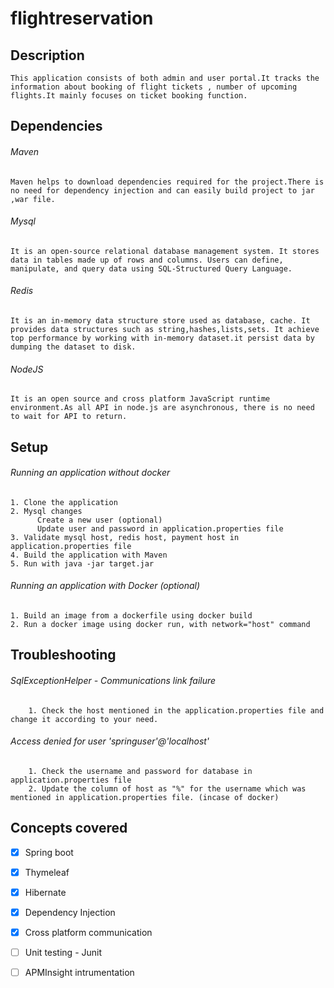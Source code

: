 # flightreservation

## Description
    This application consists of both admin and user portal.It tracks the information about booking of flight tickets , number of upcoming flights.It mainly focuses on ticket booking function.
  
## Dependencies

  ###### Maven
    Maven helps to download dependencies required for the project.There is no need for dependency injection and can easily build project to jar ,war file.

  ######    Mysql
    It is an open-source relational database management system. It stores data in tables made up of rows and columns. Users can define, manipulate, and query data using SQL-Structured Query Language.
  
  ######    Redis
    It is an in-memory data structure store used as database, cache. It provides data structures such as string,hashes,lists,sets. It achieve top performance by working with in-memory dataset.it persist data by dumping the dataset to disk.
  
  ######    NodeJS
    It is an open source and cross platform JavaScript runtime environment.As all API in node.js are asynchronous, there is no need to wait for API to return.
  
  
## Setup
  ###### Running an application without docker
    1. Clone the application 
    2. Mysql changes 
          Create a new user (optional)
          Update user and password in application.properties file
    3. Validate mysql host, redis host, payment host in application.properties file
    4. Build the application with Maven 
    5. Run with java -jar target.jar
    
###### Running an application with Docker (optional)
    1. Build an image from a dockerfile using docker build 
    2. Run a docker image using docker run, with network="host" command
    
##  Troubleshooting

 ###### SqlExceptionHelper - Communications link failure
        1. Check the host mentioned in the application.properties file and change it according to your need.
 ###### Access denied for user 'springuser'@'localhost'
        1. Check the username and password for database in application.properties file
        2. Update the column of host as "%" for the username which was mentioned in application.properties file. (incase of docker)    
        
##  Concepts covered
   - [x] Spring boot
   - [x] Thymeleaf
   - [x] Hibernate
   - [x] Dependency Injection
   - [x] Cross platform communication
   - [ ] Unit testing - Junit
   - [ ] APMInsight intrumentation
  
